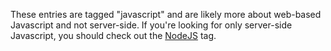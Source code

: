 ---
---
These entries are tagged "javascript" and are likely more about web-based Javascript and not server-side. If you're looking for only server-side Javascript, you should check out the [NodeJS](/tag/nodejs) tag.
